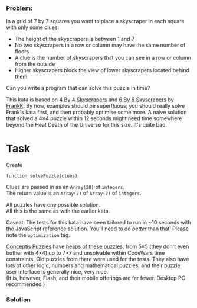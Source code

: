 ### Problem:
<p>In a grid of 7 by 7 squares you want to place a skyscraper in each square with only some clues:</p>
<ul>
<li>The height of the skyscrapers is between 1 and 7</li>
<li>No two skyscrapers in a row or column may have the same number of floors</li>
<li>A clue is the number of skyscrapers that you can see in a row or column from the outside</li>
<li>Higher skyscrapers block the view of lower skyscrapers located behind them</li>
</ul>
<p>Can you write a program that can solve this puzzle in time?</p>
<p>This kata is based on <a href="https://www.codewars.com/kata/4-by-4-skyscrapers/" target="_blank">4 By 4 Skyscrapers</a> and <a href="https://www.codewars.com/kata/6-by-6-skyscrapers/" target="_blank">6 By 6 Skyscrapers</a> by <a href="https://www.codewars.com/users/FrankK" target="_blank">FrankK</a>. By now, examples should be superfluous; you should really solve Frank&apos;s kata first, and then probably optimise some more. A naive solution that solved a 4&#xD7;4 puzzle within 12 seconds might need time somewhere beyond the Heat Death of the Universe for this size. It&apos;s quite bad.</p>
<h1 id="task">Task</h1>
<p>Create</p>
<pre style="display: none;"><code class="language-go"><span class="hljs-function"><span class="hljs-keyword">func</span> <span class="hljs-title">SolvePuzzle</span><span class="hljs-params">(clues []<span class="hljs-keyword">int</span>)</span> [][]<span class="hljs-title">int</span></span> {}</code></pre>
<pre><code class="language-javascript"><span class="hljs-function"><span class="hljs-keyword">function</span> <span class="hljs-title">solvePuzzle</span>(<span class="hljs-params">clues</span>)</span></code></pre>
<pre style="display: none;"><code class="language-coffeescript"><span class="hljs-function"><span class="hljs-title">solvePuzzle</span> = <span class="hljs-params">(clues)</span> -&gt;</span></code></pre>
<pre style="display: none;"><code class="language-python"><span class="hljs-function"><span class="hljs-keyword">def</span> <span class="hljs-title">solve_puzzle</span><span class="hljs-params">(clues)</span></span></code></pre>
<pre style="display: none;"><code class="language-c"><span class="hljs-function"><span class="hljs-keyword">int</span> **<span class="hljs-title">SolvePuzzle</span><span class="hljs-params">(<span class="hljs-keyword">int</span> *clues)</span></span>;</code></pre>
<pre style="display: none;"><code class="language-cpp"><span class="hljs-built_in">std</span>::<span class="hljs-built_in">vector</span>&lt;<span class="hljs-built_in">std</span>::<span class="hljs-built_in">vector</span>&lt;<span class="hljs-keyword">int</span>&gt;&gt; SolvePuzzle(<span class="hljs-keyword">const</span> <span class="hljs-built_in">std</span>::<span class="hljs-built_in">vector</span>&lt;<span class="hljs-keyword">int</span>&gt; &amp;clues);</code></pre>
<pre style="display: none;"><code class="language-csharp"><span class="hljs-keyword">public</span> <span class="hljs-keyword">static</span> <span class="hljs-keyword">int</span>[][] SolvePuzzle(<span class="hljs-keyword">int</span>[] clues)</code></pre>
<pre style="display: none;"><code class="language-ruby"><span class="hljs-function"><span class="hljs-keyword">def</span> <span class="hljs-title">solve_puzzle</span><span class="hljs-params">(clues)</span></span></code></pre>
<pre style="display: none;"><code class="language-java">Skyscrapers.solvePuzzle(<span class="hljs-keyword">int</span>[] clues)</code></pre>
<pre style="display: none;"><code class="language-clojure">(<span class="hljs-name"><span class="hljs-builtin-name">defn</span></span> solve-puzzle [clues] )</code></pre>
<pre style="display: none;"><code class="language-fsharp">solvePuzzle (clues :int[]) : int[][]</code></pre>
<pre style="display: none;"><code class="language-erlang"><span class="hljs-function"><span class="hljs-title">solvePuzzle</span><span class="hljs-params">(Clues)</span></span></code></pre>
<pre style="display: none;"><code class="language-kotlin">Skyscrapers.solvePuzzle(IntArray clues): Array&lt;IntArray&gt;</code></pre>
<p>Clues are passed in as an <code>Array(28)</code> of <code>integers</code>.<br>The return value is an <code>Array(7)</code> of <code>Array(7)</code> of <code>integers</code>.</p>
<p>All puzzles have one possible solution.<br>All this is the same as with the earlier kata.</p>
<p>Caveat: The tests for this kata have been tailored to run in ~10 seconds with the JavaScript reference solution. You&apos;ll need to do <em>better</em> than that! Please note the <code>optimization</code> tag.</p>
<p><a href="http://www.conceptispuzzles.com/" target="_blank">Conceptis Puzzles</a> have <a href="http://www.conceptispuzzles.com/index.aspx?uri=puzzle/skyscrapers" target="_blank">heaps of these puzzles</a>, from 5&#xD7;5 (they don&apos;t even bother with 4&#xD7;4) up to 7&#xD7;7 and unsolvable within CodeWars time constraints. Old puzzles from there were used for the tests. They also have lots of other logic, numbers and mathematical puzzles, and their puzzle user interface is generally nice, very nice.<br>(It is, however, Flash, and their mobile offerings are far fewer. Desktop PC recommended.)</p>

### Solution